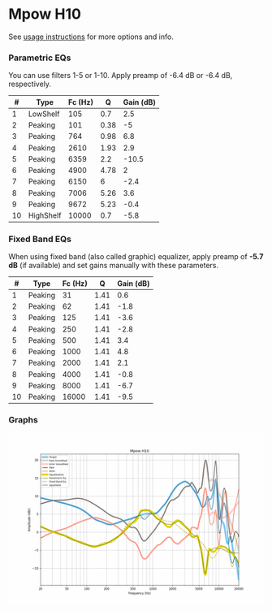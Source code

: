 # Mpow H10
See [usage instructions](https://github.com/jaakkopasanen/AutoEq#usage) for more options and info.

### Parametric EQs
You can use filters 1-5 or 1-10. Apply preamp of -6.4 dB or -6.4 dB, respectively.

|   # | Type      |   Fc (Hz) |    Q |   Gain (dB) |
|-----|-----------|-----------|------|-------------|
|   1 | LowShelf  |       105 | 0.7  |         2.5 |
|   2 | Peaking   |       101 | 0.38 |        -5   |
|   3 | Peaking   |       764 | 0.98 |         6.8 |
|   4 | Peaking   |      2610 | 1.93 |         2.9 |
|   5 | Peaking   |      6359 | 2.2  |       -10.5 |
|   6 | Peaking   |      4900 | 4.78 |         2   |
|   7 | Peaking   |      6150 | 6    |        -2.4 |
|   8 | Peaking   |      7006 | 5.26 |         3.6 |
|   9 | Peaking   |      9672 | 5.23 |        -0.4 |
|  10 | HighShelf |     10000 | 0.7  |        -5.8 |

### Fixed Band EQs
When using fixed band (also called graphic) equalizer, apply preamp of **-5.7 dB** (if available) and set gains manually with these parameters.

|   # | Type    |   Fc (Hz) |    Q |   Gain (dB) |
|-----|---------|-----------|------|-------------|
|   1 | Peaking |        31 | 1.41 |         0.6 |
|   2 | Peaking |        62 | 1.41 |        -1.8 |
|   3 | Peaking |       125 | 1.41 |        -3.6 |
|   4 | Peaking |       250 | 1.41 |        -2.8 |
|   5 | Peaking |       500 | 1.41 |         3.4 |
|   6 | Peaking |      1000 | 1.41 |         4.8 |
|   7 | Peaking |      2000 | 1.41 |         2.1 |
|   8 | Peaking |      4000 | 1.41 |        -0.8 |
|   9 | Peaking |      8000 | 1.41 |        -6.7 |
|  10 | Peaking |     16000 | 1.41 |        -9.5 |

### Graphs
![](./Mpow%20H10.png)
